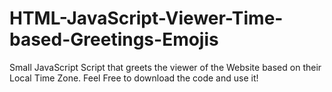 # HTML-JavaScript-Viewer-Time-based-Greetings-Emojis
Small JavaScript Script that greets the viewer of the Website based on their Local Time Zone. 
Feel Free to download the code and use it!

